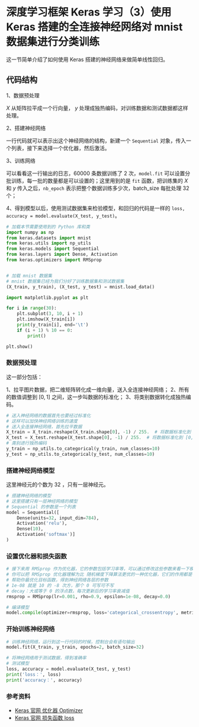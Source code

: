 # 深度学习框架 Keras 学习（3）使用 Keras 搭建的全连接神经网络对 mnist 数据集进行分类训练

这一节简单介绍了如何使用 Keras 搭建的神经网络来做简单线性回归。

## 代码结构

1、数据预处理

$X$ 从矩阵拉平成一个行向量， $y$ 处理成独热编码，对训练数据和测试数据都这样处理。

2、搭建神经网络

一行代码就可以表示出这个神经网络的结构，新建一个 `Sequential` 对象，传入一个列表，接下来选择一个优化器，然后激活。

3、训练网络

可以看看这一行输出的日志，$60000$ 条数据训练了 $2$ 次，`model.fit` 可以设置分批训练，每一批的数量都是可以设置的；这里用到的是 `fit` 函数，把训练集的 $X$ 和 $y$ 传入之后，`nb_epoch` 表示把整个数据训练多少次，batch_size 每批处理 $32$ 个；

4、得到模型以后，使用测试数据集来检验模型，和回归的代码是一样的 `loss, accuracy = model.evaluate(X_test, y_test)`。

```python
# 加载本节需要使用到的 Python 库和类
import numpy as np
from keras.datasets import mnist
from keras.utils import np_utils
from keras.models import Sequential
from keras.layers import Dense, Activation
from keras.optimizers import RMSprop


# 加载 mnist 数据集
# mnist 数据集已经为我们分好了训练数据集和测试数据集
(X_train, y_train), (X_test, y_test) = mnist.load_data()

import matplotlib.pyplot as plt

for i in range(30):
    plt.subplot(3, 10, i + 1)
    plt.imshow(X_train[i])
    print(y_train[i], end='\t')
    if (i + 1) % 10 == 0:
        print()

plt.show()
```


### 数据预处理

这一部分包括：

1、拉平图片数据，把二维矩阵转化成一维向量，送入全连接神经网络；
2、所有的数值调整到 $[0,1]$ 之间，这一步叫数据的标准化；
3、将类别数据转化成独热编码。

```python
# 送入神经网络的数据首先也要经过标准化
# 这样可以加快神经网络训练的速度
# 送入全连接神经网络，首先拉平数据
X_train = X_train.reshape(X_train.shape[0], -1) / 255.  # 将数据标准化到 [0,1]
X_test = X_test.reshape(X_test.shape[0], -1) / 255.  # 将数据标准化到 [0,1]
# 类别进行独热编码
y_train = np_utils.to_categorical(y_train, num_classes=10)
y_test = np_utils.to_categorical(y_test, num_classes=10)
```
### 搭建神经网络模型
这里神经元的个数为 $32$ ，只有一层神经元。

```python
# 搭建神经网络的模型
# 这里搭建只有一层神经网络的模型
# Sequential 的参数是一个列表
model = Sequential([
    Dense(units=32, input_dim=784),
    Activation('relu'),
    Dense(10),
    Activation('softmax')]
)
```
### 设置优化器和损失函数

```python
# 接下来用 RMSprop 作为优化器，它的参数包括学习率等，可以通过修改这些参数来看一下模型的效果。
# 你可以把 RMSprop 优化器理解为比 随机梯度下降算法更优的一种优化器，它们的作用都是一样的
# 帮助你最优化目标函数，得到神经网络各层的参数
# 1e-08 就是 10 的 -8 次方，那个 0 可写可不写
# decay：大或等于 0 的浮点数，每次更新后的学习率衰减值
rmsprop = RMSprop(lr=0.001, rho=0.9, epsilon=1e-08, decay=0.0)

# 编译模型
model.compile(optimizer=rmsprop, loss='categorical_crossentropy', metrics=['accuracy'])
```
### 开始训练神经网络

```python
# 训练神经网络，运行到这一行代码的时候，控制台会有语句输出
model.fit(X_train, y_train, epochs=2, batch_size=32)

# 将神经网络用于测试数据，得到准确率
# 测试模型
loss, accuracy = model.evaluate(X_test, y_test)
print('loss：', loss)
print('accuracy：', accuracy)
```
### 参考资料
+ [Keras 官网 优化器 Optimizer](http://keras-cn.readthedocs.io/en/latest/other/optimizers/)
+ [Keras 官网 损失函数 loss](http://keras-cn.readthedocs.io/en/latest/other/objectives/)